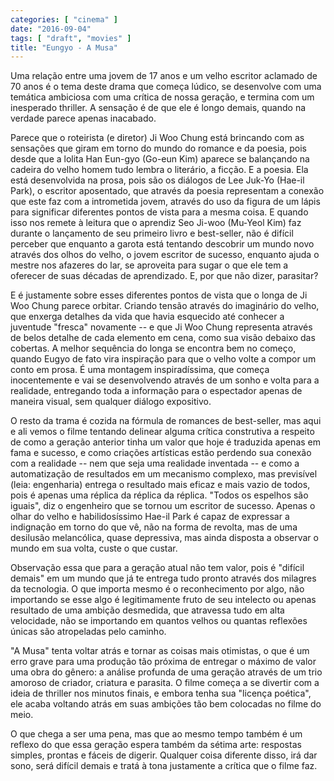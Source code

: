 ```yaml
---
categories: [ "cinema" ]
date: "2016-09-04"
tags: [ "draft", "movies" ]
title: "Eungyo - A Musa"
---
```

Uma relação entre uma jovem de 17 anos e um velho escritor aclamado
de 70 anos é o tema deste drama que começa lúdico, se desenvolve com
uma temática ambiciosa com uma crítica de nossa geração, e termina
com um inesperado thriller. A sensação é de que ele é longo demais,
quando na verdade parece apenas inacabado.

Parece que o roteirista (e diretor) Ji Woo Chung está brincando com as
sensações que giram em torno do mundo do romance e da poesia, pois desde
que a lolita Han Eun-gyo (Go-eun Kim) aparece se balançando na cadeira
do velho homem tudo lembra o literário, a ficção. E a poesia. Ela está
desenvolvida na prosa, pois são os diálogos de Lee Juk-Yo (Hae-il Park),
o escritor aposentado, que através da poesia representam a conexão
que este faz com a intrometida jovem, através do uso da figura de um
lápis para significar diferentes pontos de vista para a mesma coisa. E
quando isso nos remete à leitura que o aprendiz Seo Ji-woo (Mu-Yeol
Kim) faz durante o lançamento de seu primeiro livro e best-seller,
não é difícil perceber que enquanto a garota está tentando descobrir
um mundo novo através dos olhos do velho, o jovem escritor de sucesso,
enquanto ajuda o mestre nos afazeres do lar, se aproveita para sugar o
que ele tem a oferecer de suas décadas de aprendizado. E, por que não
dizer, parasitar?

E é justamente sobre esses diferentes pontos de vista que o longa de
Ji Woo Chung parece orbitar. Criando tensão através do imaginário do
velho, que enxerga detalhes da vida que havia esquecido até conhecer a
juventude "fresca" novamente -- e que Ji Woo Chung representa através
de belos detalhe de cada elemento em cena, como sua visão debaixo das
cobertas. A melhor sequência do longa se encontra bem no começo, quando
Eugyo de fato vira inspiração para que o velho volte a compor um conto
em prosa. É uma montagem inspiradíssima, que começa inocentemente
e vai se desenvolvendo através de um sonho e volta para a realidade,
entregando toda a informação para o espectador apenas de maneira visual,
sem qualquer diálogo expositivo.

O resto da trama é cozida na fórmula de romances de best-seller, mas
aqui e ali vemos o filme tentando delinear alguma crítica construtiva
a respeito de como a geração anterior tinha um valor que hoje é
traduzida apenas em fama e sucesso, e como criações artísticas estão
perdendo sua conexão com a realidade -- nem que seja uma realidade
inventada -- e como a automatização de resultados em um mecanismo
complexo, mas previsível (leia: engenharia) entrega o resultado mais
eficaz e mais vazio de todos, pois é apenas uma réplica da réplica da
réplica. "Todos os espelhos são iguais", diz o engenheiro que se tornou
um escritor de sucesso. Apenas o olhar do velho e habilidosíssimo Hae-il
Park é capaz de expressar a indignação em torno do que vê, não na
forma de revolta, mas de uma desilusão melancólica, quase depressiva,
mas ainda disposta a observar o mundo em sua volta, custe o que custar.

Observação essa que para a geração atual não tem valor, pois é
"difícil demais" em um mundo que já te entrega tudo pronto através dos
milagres da tecnologia. O que importa mesmo é o reconhecimento por algo,
não importando se esse algo é legitimamente fruto de seu intelecto ou
apenas resultado de uma ambição desmedida, que atravessa tudo em alta
velocidade, não se importando em quantos velhos ou quantas reflexões
únicas são atropeladas pelo caminho.

"A Musa" tenta voltar atrás e tornar as coisas mais otimistas, o que é
um erro grave para uma produção tão próxima de entregar o máximo de
valor uma obra do gênero: a análise profunda de uma geração através
de um trio amoroso de criador, criatura e parasita. O filme começa a se
divertir com a ideia de thriller nos minutos finais, e embora tenha sua
"licença poética", ele acaba voltando atrás em suas ambições tão
bem colocadas no filme do meio.

O que chega a ser uma pena, mas que ao mesmo tempo também é um reflexo
do que essa geração espera também da sétima arte: respostas simples,
prontas e fáceis de digerir. Qualquer coisa diferente disso, irá dar
sono, será difícil demais e tratá à tona justamente a crítica que
o filme faz.
